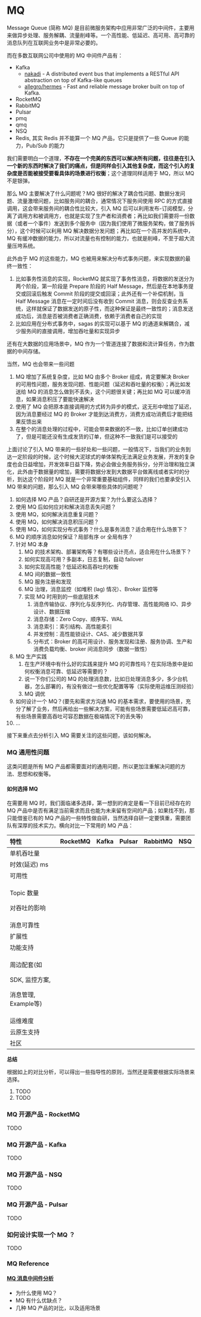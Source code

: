 # MQ

Message Queue \(简称 MQ\) 是目前微服务架构中应用非常广泛的中间件，主要用来做异步处理、服务解耦、流量削峰等。一个高性能、低延迟、高可用、高可靠的消息队列在互联网业务中是非常必要的。

而在多数互联网公司中使用的 MQ 中间件产品有：

* Kafka
  * [nakadi](https://github.com/zalando/nakadi) - A distributed event bus that implements a RESTful API abstraction on top of Kafka-like queues
  * [allegro/hermes](https://github.com/allegro/hermes) - Fast and reliable message broker built on top of Kafka.
* RocketMQ
* RabbitMQ
* Pulsar
* pmq
* qmq
* NSQ
* Redis, 其实 Redis 并不能算一个 MQ 产品，它只是提供了一些 Queue 的能力，Pub/Sub 的能力

我们需要明白一个道理，**不存在一个完美的东西可以解决所有问题，往往是在引入一个新的东西时解决了我们的痛点，但是同样会引入其他复杂度，而这个引入的复杂度是否能被接受要看具体的场景进行权衡**；这个道理同样适用于 MQ，所以 MQ 不是银弹。

那么 MQ 主要解决了什么问题呢？MQ 很好的解决了耦合性问题、数据分发问题、流量激增问题，比如服务间的耦合，通常情况下服务间使用 RPC 的方式直接调用，这会带来服务间的耦合性比较大，引入 MQ 后可以利用发布-订阅模型，分离了调用方和被调用方，也就是实现了生产者和消费者；再比如我们需要将一份数据（或者一个事件）发送到多个服务中（因为我们使用了微服务架构，做了服务拆分），这个时候可以利用 MQ 解决数据分发问题；再比如在一个高并发的系统中，MQ 有缓冲数据的能力，所以对流量也有控制的能力，也就是削峰，不至于超大流量压垮系统。

此外由于 MQ 的这些能力，MQ 也被用来解决分布式事务问题，来实现数据的最终一致性：

1. 比如事务性消息的实现，RocketMQ 就实现了事务性消息，将数据的发送分为两个阶段，第一阶段是 Prepare 阶段的 Half Message，然后是在本地事务提交或回滚后触发 Commit 阶段的提交或回滚；此外还有一个补偿机制，当 Half Message 消息在一定时间后没有收到 Commit 消息，则会反查业务系统，这样就保证了数据发送的原子性，而这种保证是最终一致性的；消息发送成功后，消息是否被消费者正确消费，依赖于消费者自己的实现
2. 比如应用在分布式事务中，sagas 的实现可以基于 MQ 的通道来解耦合，减少服务间的直接调用，增加吞吐量和实现异步

还有在大数据的应用场景中，MQ 作为一个管道连接了数据和流计算任务，作为数据的中间存储。

当然，MQ 也会带来一些问题

1. MQ 增加了系统复杂度，比如 MQ 由多个 Broker 组成，肯定要解决 Broker 的可用性问题，服务发现问题、性能问题（延迟和吞吐量的权衡）；再比如发送给 MQ 的消息怎么做到不丢失，这个问题很关键；再比如 MQ 可以缓冲消息，如果消息积压了要能快速解决
2. 使用了 MQ 会把原本直接调用的方式转为异步的模式，这无形中增加了延迟，因为消息要经过 MQ 的 Broker 才能到达消费方，消费方成功消费后才能把结果反馈出来
3. 在整个的消息处理的过程中，可能会带来数据的不一致，比如订单创建成功了，但是可能还没有生成发货的订单，但这种不一致我们是可以接受的

上面讨论了引入 MQ 带来的一些好处和一些问题，一般情况下，当我们的业务到达一定阶段的时候，这个时候大泥球式的单体架构无法满足业务发展，开发的复杂度也会日益增加，开发效率日益下降，势必会做业务服务拆分，分开治理和独立演化，此外由于数据量的增加，需要将数据分发到大数据平台做离线或者实时的分析，到达这个阶段时 MQ 就是一个非常重要基础组件，同样的我们也要承受引入 MQ 带来的问题，那么引入 MQ 会带来哪些具体的问题呢？

1. 如何选择 MQ 产品？自研还是开源方案？为什么要这么选择？
2. 使用 MQ 后如何应对和解决消息丢失问题？
3. 使用 MQ，如何解决消息重复问题？
4. 使用 MQ，如何解决消息积压问题？
5. 使用 MQ，如何实现分布式事务？什么是事务消息？适合用在什么场景下？
6. MQ 的顺序消息如何保证？局部有序 or 全局有序？
7. 针对 MQ 本身
   1. MQ 的技术架构、部署架构等？有哪些设计亮点，适合用在什么场景下？
   2. 如何实现高可用？多副本，日志复制，自动 failover
   3. 如何实现高性能？低延迟和高吞吐的权衡
   4. MQ 间的数据一致性
   5. MQ 服务注册和发现
   6. MQ 治理，消息监控（如堆积 \(lag\) 情况）、Broker 监控等
   7. 实现 MQ 时用到的一些底层技术
      1. 消息传输协议、序列化与反序列化、内存管理、高性能网络 IO、异步设计、数据压缩
      2. 消息存储：Zero Copy、顺序写、WAL
      3. 消息索引：索引结构、高性能索引
      4. 并发控制：高性能锁设计、CAS、减少数据共享
      5. 分布式：Broker 的高可用设计、服务发现和注册、服务协调、生产和消费负载均衡、broker 间消息同步（数据一致性）
8. MQ 生产实践
   1. 在生产环境中有什么好的实践来提升 MQ 的可靠性吗？在实际场景中是如何权衡消息可靠、低延迟等需要的？
   2. 说一下你们公司的 MQ 的处理消息数，比如日处理消息多少，多少台机器，怎么部署的，有没有做过一些优化配置等等（实际使用运维压测经验）
   3. MQ 调优
9. 如何设计一个 MQ？\(要先和需求方沟通 MQ 的基本需求，要使用的场景，充分了解了业务，然后再给出一些解决方案，可能有些场景需要低延迟高可靠，有些场景需要高吞吐可容忍数据在极端情况下的丢失等\)
10. ...

接下来重点去分析引入 MQ 需要关注的这些问题，该如何解决。 

### MQ 通用性问题

这类问题是所有 MQ 产品都需要面对的通用问题，所以更加注重解决问题的方法、思想和权衡等。

#### 如何选择 MQ

在需要用 MQ 时，我们面临诸多选择，第一想到的肯定是看一下目前已经存在的 MQ 产品中是否有满足当前需求而且也能为未来留有空间的产品；如果找不到，那只能借鉴已有的 MQ 产品的一些特性做自研，当然选择自研一定要慎重，需要团队有深厚的技术实力。横向对比一下常用的 MQ 产品：

<table>
  <thead>
    <tr>
      <th style="text-align:left">&#x7279;&#x6027;</th>
      <th style="text-align:left">RocketMQ</th>
      <th style="text-align:left">Kafka</th>
      <th style="text-align:left">Pulsar</th>
      <th style="text-align:left">RabbitMQ</th>
      <th style="text-align:left">NSQ</th>
    </tr>
  </thead>
  <tbody>
    <tr>
      <td style="text-align:left">&#x5355;&#x673A;&#x541E;&#x5410;&#x91CF;</td>
      <td style="text-align:left"></td>
      <td style="text-align:left"></td>
      <td style="text-align:left"></td>
      <td style="text-align:left"></td>
      <td style="text-align:left"></td>
    </tr>
    <tr>
      <td style="text-align:left">&#x65F6;&#x6548;(&#x5EF6;&#x8FDF;) ms</td>
      <td style="text-align:left"></td>
      <td style="text-align:left"></td>
      <td style="text-align:left"></td>
      <td style="text-align:left"></td>
      <td style="text-align:left"></td>
    </tr>
    <tr>
      <td style="text-align:left">&#x53EF;&#x7528;&#x6027;</td>
      <td style="text-align:left"></td>
      <td style="text-align:left"></td>
      <td style="text-align:left"></td>
      <td style="text-align:left"></td>
      <td style="text-align:left"></td>
    </tr>
    <tr>
      <td style="text-align:left">
        <p>Topic &#x6570;&#x91CF;</p>
        <p>&#x5BF9;&#x541E;&#x5410;&#x7684;&#x5F71;&#x54CD;</p>
      </td>
      <td style="text-align:left"></td>
      <td style="text-align:left"></td>
      <td style="text-align:left"></td>
      <td style="text-align:left"></td>
      <td style="text-align:left"></td>
    </tr>
    <tr>
      <td style="text-align:left">&#x6D88;&#x606F;&#x53EF;&#x9760;&#x6027;</td>
      <td style="text-align:left"></td>
      <td style="text-align:left"></td>
      <td style="text-align:left"></td>
      <td style="text-align:left"></td>
      <td style="text-align:left"></td>
    </tr>
    <tr>
      <td style="text-align:left">&#x6269;&#x5C55;&#x6027;</td>
      <td style="text-align:left"></td>
      <td style="text-align:left"></td>
      <td style="text-align:left"></td>
      <td style="text-align:left"></td>
      <td style="text-align:left"></td>
    </tr>
    <tr>
      <td style="text-align:left">&#x529F;&#x80FD;&#x652F;&#x6301;</td>
      <td style="text-align:left"></td>
      <td style="text-align:left"></td>
      <td style="text-align:left"></td>
      <td style="text-align:left"></td>
      <td style="text-align:left"></td>
    </tr>
    <tr>
      <td style="text-align:left">
        <p>&#x5468;&#x8FB9;&#x914D;&#x5957;(&#x5982;</p>
        <p>SDK, &#x76D1;&#x63A7;&#x65B9;&#x6848;,</p>
        <p>&#x6D88;&#x606F;&#x7BA1;&#x7406;, Example&#x7B49;)</p>
      </td>
      <td style="text-align:left"></td>
      <td style="text-align:left"></td>
      <td style="text-align:left"></td>
      <td style="text-align:left"></td>
      <td style="text-align:left"></td>
    </tr>
    <tr>
      <td style="text-align:left">&#x8FD0;&#x7EF4;&#x96BE;&#x5EA6;</td>
      <td style="text-align:left"></td>
      <td style="text-align:left"></td>
      <td style="text-align:left"></td>
      <td style="text-align:left"></td>
      <td style="text-align:left"></td>
    </tr>
    <tr>
      <td style="text-align:left">&#x4E91;&#x539F;&#x751F;&#x652F;&#x6301;</td>
      <td style="text-align:left"></td>
      <td style="text-align:left"></td>
      <td style="text-align:left"></td>
      <td style="text-align:left"></td>
      <td style="text-align:left"></td>
    </tr>
    <tr>
      <td style="text-align:left">&#x793E;&#x533A;</td>
      <td style="text-align:left"></td>
      <td style="text-align:left"></td>
      <td style="text-align:left"></td>
      <td style="text-align:left"></td>
      <td style="text-align:left"></td>
    </tr>
  </tbody>
</table>

**总结**

根据如上的对比分析，可以得出一些指导性的原则，当然还是需要根据实际场景来选择。

1. TODO
2. TODO



### MQ 开源产品 - RocketMQ

TODO

### MQ 开源产品 - Kafka

TODO

### MQ 开源产品 - NSQ

TODO

### MQ 开源产品 - Pulsar

TODO

### 如何设计实现一个 MQ ？

TODO

### MQ Reference

#### [MQ 消息中间件分析](https://mp.weixin.qq.com/s/lqFGnIUtqTFZ_GHp46z48Q)

* 为什么使用 MQ？
* MQ 有什么优缺点？
* 几种 MQ 产品的对比，以及适用场景



